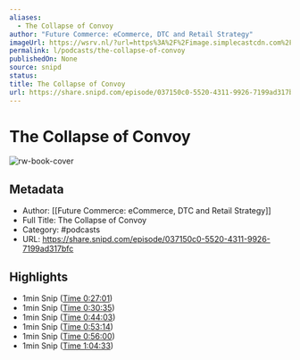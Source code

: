 ```yaml
---
aliases:
  - The Collapse of Convoy
author: "Future Commerce: eCommerce, DTC and Retail Strategy"
imageUrl: https://wsrv.nl/?url=https%3A%2F%2Fimage.simplecastcdn.com%2Fimages%2Fb9ead544-2cc7-4d27-b40b-3092b4401fd6%2F70a63d47-7d4f-41ff-a258-eb3147bbc19a%2F3000x3000%2Ffuture-commerce-primary-artwork-2021.jpg%3Faid%3Drss_feed&w=100&h=100
permalink: l/podcasts/the-collapse-of-convoy
publishedOn: None
source: snipd
status: 
title: The Collapse of Convoy
url: https://share.snipd.com/episode/037150c0-5520-4311-9926-7199ad317bfc
---
```

# The Collapse of Convoy

![rw-book-cover](https://wsrv.nl/?url=https%3A%2F%2Fimage.simplecastcdn.com%2Fimages%2Fb9ead544-2cc7-4d27-b40b-3092b4401fd6%2F70a63d47-7d4f-41ff-a258-eb3147bbc19a%2F3000x3000%2Ffuture-commerce-primary-artwork-2021.jpg%3Faid%3Drss_feed&w=100&h=100)

## Metadata

- Author: [[Future Commerce: eCommerce, DTC and Retail Strategy]]
- Full Title: The Collapse of Convoy
- Category: #podcasts
- URL: https://share.snipd.com/episode/037150c0-5520-4311-9926-7199ad317bfc

## Highlights

- 1min Snip ([Time 0:27:01](https://share.snipd.com/snip/f3f708a1-51a1-4229-a237-520d19d0df4d))
- 1min Snip ([Time 0:30:35](https://share.snipd.com/snip/edb9cf2c-7f67-41d3-9f91-486ba9b042f8))
- 1min Snip ([Time 0:44:03](https://share.snipd.com/snip/39c21a5d-8854-46ee-b6b1-cf0c2384353e))
- 1min Snip ([Time 0:53:14](https://share.snipd.com/snip/290c4b5a-f545-4193-9182-c4526edf00b5))
- 1min Snip ([Time 0:56:00](https://share.snipd.com/snip/80fdce92-8f50-4d84-8625-3a06d0545f06))
- 1min Snip ([Time 1:04:33](https://share.snipd.com/snip/0f243307-c96c-40cc-a36b-f72405b30b75))
